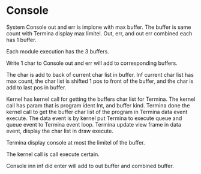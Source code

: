 # Console

System Console out and err is implone with max buffer.
The buffer is same count with Termina display max limitel.
Out, err, and out err combined each has 1 buffer.

Each module execution has the 3 buffers.

Write 1 char to Console out and err will add to
corresponding buffers.

The char is add to back of current char list in buffer.
Inf current char list has max count, the char list is shifted
1 pos to front of the buffer, and the char is add to last pos
in buffer.

Kernel has kernel call for getting the buffers char list
for Termina.
The kernel call has param that is program ident Int, and buffer kind.
Termina done the kernel call to get the buffer char list of the program
in Termina data event execute.
The data event is by kernel put Termina to execute queue and queue event
to Termina event loop. 
Termina update view frame in data event, display the char list in
draw execute.

Termina display console at most the limitel of the buffer.

The kernel call is call execute certain.

Console inn inf did enter will add to out buffer and combined buffer.